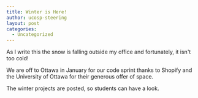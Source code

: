 ```yaml
---
title: Winter is Here!
author: ucosp-steering
layout: post
categories:
  - Uncategorized
---
```


As I write this the snow is falling outside my office and fortunately, it isn't too cold!  

We are off to Ottawa in January for our code sprint thanks to Shopify and the University of Ottawa for their generous offer of space.

The winter projects are posted, so students can have a look.